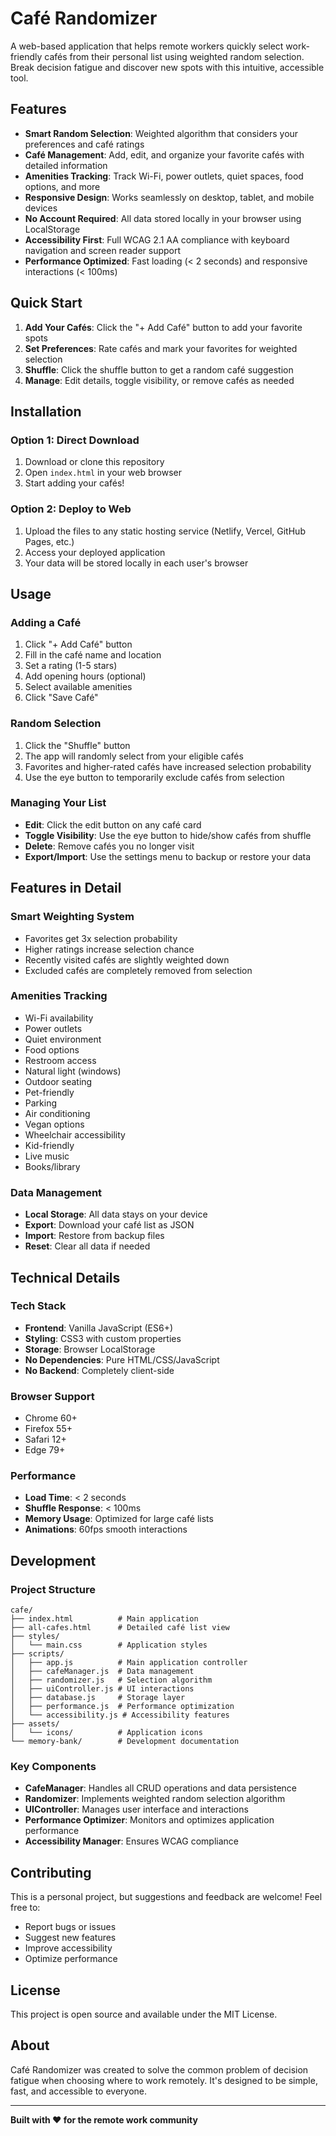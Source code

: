 # Café Randomizer

A web-based application that helps remote workers quickly select work-friendly cafés from their personal list using weighted random selection. Break decision fatigue and discover new spots with this intuitive, accessible tool.

## Features

- **Smart Random Selection**: Weighted algorithm that considers your preferences and café ratings
- **Café Management**: Add, edit, and organize your favorite cafés with detailed information
- **Amenities Tracking**: Track Wi-Fi, power outlets, quiet spaces, food options, and more
- **Responsive Design**: Works seamlessly on desktop, tablet, and mobile devices
- **No Account Required**: All data stored locally in your browser using LocalStorage
- **Accessibility First**: Full WCAG 2.1 AA compliance with keyboard navigation and screen reader support
- **Performance Optimized**: Fast loading (< 2 seconds) and responsive interactions (< 100ms)

## Quick Start

1. **Add Your Cafés**: Click the "+ Add Café" button to add your favorite spots
2. **Set Preferences**: Rate cafés and mark your favorites for weighted selection
3. **Shuffle**: Click the shuffle button to get a random café suggestion
4. **Manage**: Edit details, toggle visibility, or remove cafés as needed

## Installation

### Option 1: Direct Download
1. Download or clone this repository
2. Open `index.html` in your web browser
3. Start adding your cafés!

### Option 2: Deploy to Web
1. Upload the files to any static hosting service (Netlify, Vercel, GitHub Pages, etc.)
2. Access your deployed application
3. Your data will be stored locally in each user's browser

## Usage

### Adding a Café
1. Click "+ Add Café" button
2. Fill in the café name and location
3. Set a rating (1-5 stars)
4. Add opening hours (optional)
5. Select available amenities
6. Click "Save Café"

### Random Selection
1. Click the "Shuffle" button
2. The app will randomly select from your eligible cafés
3. Favorites and higher-rated cafés have increased selection probability
4. Use the eye button to temporarily exclude cafés from selection

### Managing Your List
- **Edit**: Click the edit button on any café card
- **Toggle Visibility**: Use the eye button to hide/show cafés from shuffle
- **Delete**: Remove cafés you no longer visit
- **Export/Import**: Use the settings menu to backup or restore your data

## Features in Detail

### Smart Weighting System
- Favorites get 3x selection probability
- Higher ratings increase selection chance
- Recently visited cafés are slightly weighted down
- Excluded cafés are completely removed from selection

### Amenities Tracking
- Wi-Fi availability
- Power outlets
- Quiet environment
- Food options
- Restroom access
- Natural light (windows)
- Outdoor seating
- Pet-friendly
- Parking
- Air conditioning
- Vegan options
- Wheelchair accessibility
- Kid-friendly
- Live music
- Books/library

### Data Management
- **Local Storage**: All data stays on your device
- **Export**: Download your café list as JSON
- **Import**: Restore from backup files
- **Reset**: Clear all data if needed

## Technical Details

### Tech Stack
- **Frontend**: Vanilla JavaScript (ES6+)
- **Styling**: CSS3 with custom properties
- **Storage**: Browser LocalStorage
- **No Dependencies**: Pure HTML/CSS/JavaScript
- **No Backend**: Completely client-side

### Browser Support
- Chrome 60+
- Firefox 55+
- Safari 12+
- Edge 79+

### Performance
- **Load Time**: < 2 seconds
- **Shuffle Response**: < 100ms
- **Memory Usage**: Optimized for large café lists
- **Animations**: 60fps smooth interactions

## Development

### Project Structure
```
cafe/
├── index.html          # Main application
├── all-cafes.html      # Detailed café list view
├── styles/
│   └── main.css        # Application styles
├── scripts/
│   ├── app.js          # Main application controller
│   ├── cafeManager.js  # Data management
│   ├── randomizer.js   # Selection algorithm
│   ├── uiController.js # UI interactions
│   ├── database.js     # Storage layer
│   ├── performance.js  # Performance optimization
│   └── accessibility.js # Accessibility features
├── assets/
│   └── icons/          # Application icons
└── memory-bank/        # Development documentation
```

### Key Components
- **CafeManager**: Handles all CRUD operations and data persistence
- **Randomizer**: Implements weighted random selection algorithm
- **UIController**: Manages user interface and interactions
- **Performance Optimizer**: Monitors and optimizes application performance
- **Accessibility Manager**: Ensures WCAG compliance

## Contributing

This is a personal project, but suggestions and feedback are welcome! Feel free to:
- Report bugs or issues
- Suggest new features
- Improve accessibility
- Optimize performance

## License

This project is open source and available under the MIT License.

## About

Café Randomizer was created to solve the common problem of decision fatigue when choosing where to work remotely. It's designed to be simple, fast, and accessible to everyone.

---

**Built with ❤️ for the remote work community** 
